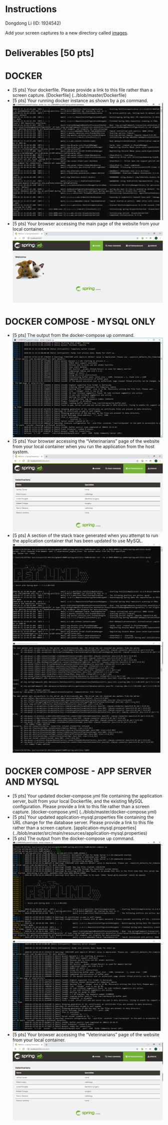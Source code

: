 # Instructions
Dongdong Li (ID: 1924542)

Add your screen captures to a new directory called [images](images).


# Deliverables [50 pts]

# DOCKER        
- [5 pts] Your dockerfile. Please provide a link to this file rather than a screen capture.
[Dockerfile] (../blob/master/Dockerfile)
- [5 pts] Your running docker instance as shown by a ps command.
![Screen Capture #1](images/docker-2.png)
- [5 pts] Your browser accessing the main page of the website from your local container.
![Screen Capture #1](images/docker-3.png)

# DOCKER COMPOSE - MYSQL ONLY
- [5 pts] The output from the docker-compose up command.
![Screen Capture #1](images/docker-compose-up.png)
- [5 pts] Your browser accessing the “Veterinarians” page of the website from your local container
when you run the application from the host system.
![Screen Capture #1](images/docker-compose-vete.png)
- [5 pts] A section of the stack trace generated when you attempt to run the application
container that has been updated to use MySQL.
![Screen Capture #1](images/docker-compose-mysql-1.png)
![Screen Capture #1](images/docker-compose-mysql-2.png)

# DOCKER COMPOSE - APP SERVER AND MYSQL
- [5 pts] Your updated docker-compose.yml file containing the application server, built from
your local Dockerfile, and the existing MySQL configuration. Please provide a link
to this file rather than a screen capture.
[docker-compose.yml] (../blob/master/docker-compose.yml)
- [5 pts] Your updated application-mysql.properties file containing the URL change for
the database server. Please provide a link to this file rather than a screen capture.
[application-mysql.properties] (../blob/master/src/main/resources/application-mysql.properties)
- [5 pts] The output from the docker-compose up command.
![Screen Capture #1](images/docker-app-compose-up.png)
![Screen Capture #1](images/docker-app-compose-up-2.png)
- [5 pts] Your browser accessing the “Veterinarians” page of the website from your local container.
![Screen Capture #1](images/docker-app-compose-vete.png)

